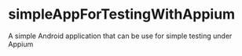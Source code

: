# simpleAppForTestingWithAppium
A simple Android application that can be use for simple testing under Appium
